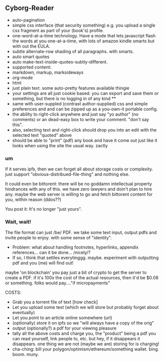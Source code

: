 ## Cyborg-Reader

* auto-pagination
* simple css interface (that security something) e.g. you upload a single css fragment as part of your (book's) profile.
* one-word-at-a-time technology. Have a mode that lets javascript flash the words at you one-at-a-time, with lots of amazon kindle smarts but with out the EULA.
* subtle alternate-row shading of all paragraphs. with smarts.
* auto smart quotes
* auto make-text-inside-quotes-subtly-different.
* supported content:
* markdown, markup, marksideways
* org-mode
* html
* just plain text. some auto-pretty features available
thingie
* your settings are all just cookie based. you can export and save them or something, but there is no logging in of any kind **
* same with user-suppled (contrast author-supplied) css and simple preferences and and can be zipped up as a you-own-it portable config.
* the ability to right-click anywhere and just say "yo author" (no comments) or an dead-easy box to write your comment. "don't say this".
* also, selecting text and right-click should drop you into an edit with the selected text "quoted" above
* should be able to "print" (pdf) any book and have it come out just like it looks when using the site the usual way. zactly

### um

If it serves ipfs, then we can forget all about storage costs or complexity. just support "obvious-distribued-file-thing" and nothing else.

It could even be bittorent: there will be no goddamn intellectual property hindrances with any of this. we have zero lawyers and doin't plan to hire any. maybe the web server is willing to go and fetch bittorent content for you, within reason (ddos??)

You post it: It's no longer "just yours".

### Wait, wait!

The file format can just /be/ PDF. we take some text input, output pdfs and invite people to enjoy. with some sense of "identity".
* Problem: what about handling footnotes, hyperlinks, appendix references... can it be done... /nicely/?
* If so, I think that settles everytinggg. maybe. experiment with outputting pdf and you (me) will find out!

maybe 'on blockchain' you pay just a bit of crypto to get the server to create a PDF. if it's 100x the cost of the actual resources, then it'd be $0.08 or something. folks would pay...."if micropayments"

COSTS:
* Grab you a torrent file of text [how check]
* Let you upload some text (which we will store but probably forget about eventually)
* Let you point to an article online somewhere (url)
* (optionally) store it on ipfs so we "will always have a copy of the orig"
* output (optionally?) a pdf for your viewing pleasure
* tally all the above costs and charge you, the "product" being a pdf you can read yourself, link people to, etc. but hey, if it disappears it disappears. one thing we are not (maybe we are) storing for is charging!
* cha-ching: bill your polygon/optimism/ethereum/something wallet. bing. boom. muny.
